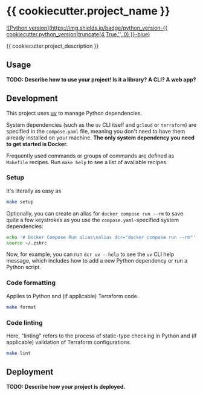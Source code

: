 # {{ cookiecutter.project_name }}

[![Python version](https://img.shields.io/badge/python_version-{{ cookiecutter.python_version|truncate(4,True,'', 0) }}-blue)](https://github.com/psf/black)

{{ cookiecutter.project_description }}

## Usage
**TODO: Describe how to use your project! Is it a library? A CLI? A web app?**

## Development
This project uses [uv](https://docs.astral.sh/uv/) to manage Python dependencies.

System dependencies (such as the `uv` CLI itself and `gcloud` or `terraform`) are specified in the `compose.yaml` file, meaning you don't need to have them already installed on your machine. **The only system dependency you need to get started is Docker.**

Frequently used commands or groups of commands are defined as `Makefile` recipes. Run `make help` to see a list of available recipes.

### Setup
It's literally as easy as
```zsh
make setup
```

Optionally, you can create an alias for `docker compose run --rm` to save quite a few keystrokes as you use the `compose.yaml`-specified system dependencies:
```zsh
echo '# Docker Compose Run alias\nalias dcr="docker compose run --rm"' >> ~/.zshrc
source ~/.zshrc
```

Now, for example, you can run `dcr uv --help` to see the `uv` CLI help message, which includes how to add a new Python dependency or run a Python script.

### Code formatting
Applies to Python and (if applicable) Terraform code.
```zsh
make format
```

### Code linting
Here, "linting" refers to the process of static-type checking in Python and (if applicable) validation of Terraform configurations.
```zsh
make lint
```

## Deployment
**TODO: Describe how your project is deployed.**